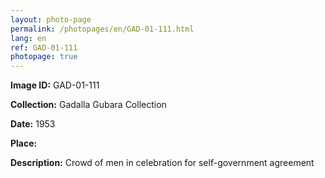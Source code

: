 ```yaml
---
layout: photo-page
permalink: /photopages/en/GAD-01-111.html
lang: en
ref: GAD-01-111
photopage: true
---
```


**Image ID:** GAD-01-111

**Collection:** Gadalla Gubara Collection

**Date:** 1953

**Place:**

**Description:** Crowd of men in celebration for self-government agreement
